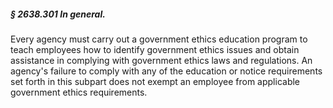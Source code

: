 ##### § 2638.301 In general. #####

Every agency must carry out a government ethics education program to teach employees how to identify government ethics issues and obtain assistance in complying with government ethics laws and regulations. An agency's failure to comply with any of the education or notice requirements set forth in this subpart does not exempt an employee from applicable government ethics requirements.
